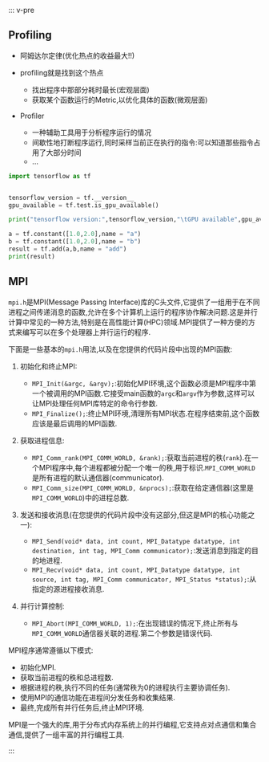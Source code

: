 ::: v-pre
## Profiling

- 阿姆达尔定律(优化热点的收益最大!!)
- profiling就是找到这个热点
  - 找出程序中那部分耗时最长(宏观层面)
  - 获取某个函数运行的Metric,以优化具体的函数(微观层面)

- Profiler
  - 一种辅助工具用于分析程序运行的情况
  - 间歇性地打断程序运行,同时采样当前正在执行的指令:可以知道那些指令占用了大部分时间
  - ...

```python
import tensorflow as tf


tensorflow_version = tf.__version__
gpu_available = tf.test.is_gpu_available()

print("tensorflow version:",tensorflow_version,"\tGPU available",gpu_available)

a = tf.constant([1.0,2.0],name = "a")
b = tf.constant([1.0,2.0],name = "b")
result = tf.add(a,b,name = "add")
print(result)
```
## MPI


`mpi.h`是MPI(Message Passing Interface)库的C头文件,它提供了一组用于在不同进程之间传递消息的函数,允许在多个计算机上运行的程序协作解决问题.这是并行计算中常见的一种方法,特别是在高性能计算(HPC)领域.MPI提供了一种方便的方式来编写可以在多个处理器上并行运行的程序.

下面是一些基本的`mpi.h`用法,以及在您提供的代码片段中出现的MPI函数:

1. 初始化和终止MPI:
   - `MPI_Init(&argc, &argv);`:初始化MPI环境,这个函数必须是MPI程序中第一个被调用的MPI函数.它接受main函数的`argc`和`argv`作为参数,这样可以让MPI处理任何MPI库特定的命令行参数.
   - `MPI_Finalize();`:终止MPI环境,清理所有MPI状态.在程序结束前,这个函数应该是最后调用的MPI函数.

2. 获取进程信息:
   - `MPI_Comm_rank(MPI_COMM_WORLD, &rank);`:获取当前进程的秩(`rank`).在一个MPI程序中,每个进程都被分配一个唯一的秩,用于标识.`MPI_COMM_WORLD`是所有进程的默认通信器(communicator).
   - `MPI_Comm_size(MPI_COMM_WORLD, &nprocs);`:获取在给定通信器(这里是`MPI_COMM_WORLD`)中的进程总数.

3. 发送和接收消息(在您提供的代码片段中没有这部分,但这是MPI的核心功能之一):
   - `MPI_Send(void* data, int count, MPI_Datatype datatype, int destination, int tag, MPI_Comm communicator);`:发送消息到指定的目的地进程.
   - `MPI_Recv(void* data, int count, MPI_Datatype datatype, int source, int tag, MPI_Comm communicator, MPI_Status *status);`:从指定的源进程接收消息.

4. 并行计算控制:
   - `MPI_Abort(MPI_COMM_WORLD, 1);`:在出现错误的情况下,终止所有与`MPI_COMM_WORLD`通信器关联的进程.第二个参数是错误代码.

MPI程序通常遵循以下模式:
- 初始化MPI.
- 获取当前进程的秩和总进程数.
- 根据进程的秩,执行不同的任务(通常秩为0的进程执行主要协调任务).
- 使用MPI的通信功能在进程间分发任务和收集结果.
- 最终,完成所有并行任务后,终止MPI环境.

MPI是一个强大的库,用于分布式内存系统上的并行编程,它支持点对点通信和集合通信,提供了一组丰富的并行编程工具.

:::